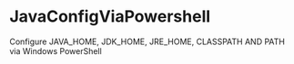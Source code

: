 # JavaConfigViaPowershell
Configure JAVA_HOME, JDK_HOME, JRE_HOME, CLASSPATH AND PATH via Windows PowerShell

